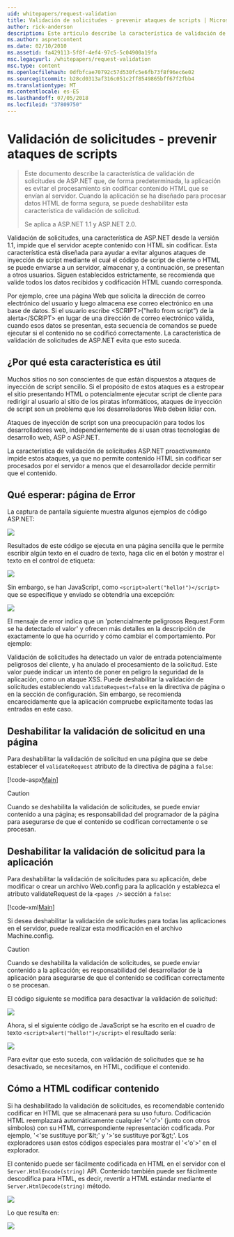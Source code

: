 ```yaml
---
uid: whitepapers/request-validation
title: Validación de solicitudes - prevenir ataques de scripts | Microsoft Docs
author: rick-anderson
description: Este artículo describe la característica de validación de solicitudes de ASP.NET que, de forma predeterminada, la aplicación es evitar el procesamiento enviar contenido de HTML sin codificar...
ms.author: aspnetcontent
ms.date: 02/10/2010
ms.assetid: fa429113-5f8f-4ef4-97c5-5c04900a19fa
msc.legacyurl: /whitepapers/request-validation
msc.type: content
ms.openlocfilehash: 0dfbfcae70792c57d530fc5e6fb73f8f96ec6e02
ms.sourcegitcommit: b28cd0313af316c051c2ff8549865bff67f2fbb4
ms.translationtype: MT
ms.contentlocale: es-ES
ms.lasthandoff: 07/05/2018
ms.locfileid: "37809750"
---
```

<a name="request-validation---preventing-script-attacks"></a>Validación de solicitudes - prevenir ataques de scripts
====================
> Este documento describe la característica de validación de solicitudes de ASP.NET que, de forma predeterminada, la aplicación es evitar el procesamiento sin codificar contenido HTML que se envían al servidor. Cuando la aplicación se ha diseñado para procesar datos HTML de forma segura, se puede deshabilitar esta característica de validación de solicitud.
> 
> Se aplica a ASP.NET 1.1 y ASP.NET 2.0.


Validación de solicitudes, una característica de ASP.NET desde la versión 1.1, impide que el servidor acepte contenido con HTML sin codificar. Esta característica está diseñada para ayudar a evitar algunos ataques de inyección de script mediante el cual el código de script de cliente o HTML se puede enviarse a un servidor, almacenar y, a continuación, se presentan a otros usuarios. Siguen establecidos estrictamente, se recomienda que valide todos los datos recibidos y codificación HTML cuando corresponda.

Por ejemplo, cree una página Web que solicita la dirección de correo electrónico del usuario y luego almacena ese correo electrónico en una base de datos. Si el usuario escribe &lt;SCRIPT&gt;("hello from script") de la alerta&lt;/SCRIPT&gt; en lugar de una dirección de correo electrónico válida, cuando esos datos se presentan, esta secuencia de comandos se puede ejecutar si el contenido no se codificó correctamente. La característica de validación de solicitudes de ASP.NET evita que esto suceda.

## <a name="why-this-feature-is-useful"></a>¿Por qué esta característica es útil

Muchos sitios no son conscientes de que están dispuestos a ataques de inyección de script sencillo. Si el propósito de estos ataques es a estropear el sitio presentando HTML o potencialmente ejecutar script de cliente para redirigir al usuario al sitio de los piratas informáticos, ataques de inyección de script son un problema que los desarrolladores Web deben lidiar con.

Ataques de inyección de script son una preocupación para todos los desarrolladores web, independientemente de si usan otras tecnologías de desarrollo web, ASP o ASP.NET.

La característica de validación de solicitudes ASP.NET proactivamente impide estos ataques, ya que no permite contenido HTML sin codificar ser procesados por el servidor a menos que el desarrollador decide permitir que el contenido.

## <a name="what-to-expect-error-page"></a>Qué esperar: página de Error

La captura de pantalla siguiente muestra algunos ejemplos de código ASP.NET:

![](request-validation/_static/image1.png)

Resultados de este código se ejecuta en una página sencilla que le permite escribir algún texto en el cuadro de texto, haga clic en el botón y mostrar el texto en el control de etiqueta:

![](request-validation/_static/image2.png)

Sin embargo, se han JavaScript, como `<script>alert("hello!")</script>` que se especifique y enviado se obtendría una excepción:

![](request-validation/_static/image3.png)

El mensaje de error indica que un 'potencialmente peligrosos Request.Form se ha detectado el valor' y ofrecen más detalles en la descripción de exactamente lo que ha ocurrido y cómo cambiar el comportamiento. Por ejemplo:

Validación de solicitudes ha detectado un valor de entrada potencialmente peligrosos del cliente, y ha anulado el procesamiento de la solicitud. Este valor puede indicar un intento de poner en peligro la seguridad de la aplicación, como un ataque XSS. Puede deshabilitar la validación de solicitudes estableciendo `validateRequest=false` en la directiva de página o en la sección de configuración. Sin embargo, se recomienda encarecidamente que la aplicación compruebe explícitamente todas las entradas en este caso.

## <a name="disabling-request-validation-on-a-page"></a>Deshabilitar la validación de solicitud en una página

Para deshabilitar la validación de solicitud en una página que se debe establecer el `validateRequest` atributo de la directiva de página a `false`:

[!code-aspx[Main](request-validation/samples/sample1.aspx)]

> [!CAUTION]
> Cuando se deshabilita la validación de solicitudes, se puede enviar contenido a una página; es responsabilidad del programador de la página para asegurarse de que el contenido se codifican correctamente o se procesan.

## <a name="disabling-request-validation-for-your-application"></a>Deshabilitar la validación de solicitud para la aplicación

Para deshabilitar la validación de solicitudes para su aplicación, debe modificar o crear un archivo Web.config para la aplicación y establezca el atributo validateRequest de la `<pages />` sección a `false`:

[!code-xml[Main](request-validation/samples/sample2.xml)]

Si desea deshabilitar la validación de solicitudes para todas las aplicaciones en el servidor, puede realizar esta modificación en el archivo Machine.config.

> [!CAUTION]
> Cuando se deshabilita la validación de solicitudes, se puede enviar contenido a la aplicación; es responsabilidad del desarrollador de la aplicación para asegurarse de que el contenido se codifican correctamente o se procesan.

El código siguiente se modifica para desactivar la validación de solicitud:

![](request-validation/_static/image4.png)

Ahora, si el siguiente código de JavaScript se ha escrito en el cuadro de texto `<script>alert("hello!")</script>` el resultado sería:

![](request-validation/_static/image5.png)

Para evitar que esto suceda, con validación de solicitudes que se ha desactivado, se necesitamos, en HTML, codifique el contenido.

## <a name="how-to-html-encode-content"></a>Cómo a HTML codificar contenido

Si ha deshabilitado la validación de solicitudes, es recomendable contenido codificar en HTML que se almacenará para su uso futuro. Codificación HTML reemplazará automáticamente cualquier '&lt;'o'&gt;' (junto con otros símbolos) con su HTML correspondiente representación codificada. Por ejemplo, '&lt;'se sustituye por'&amp;lt;' y '&gt;'se sustituye por'&amp;gt;'. Los exploradores usan estos códigos especiales para mostrar el '&lt;'o'&gt;' en el explorador.

El contenido puede ser fácilmente codificada en HTML en el servidor con el `Server.HtmlEncode(string)` API. Contenido también puede ser fácilmente descodifica para HTML, es decir, revertir a HTML estándar mediante el `Server.HtmlDecode(string)` método.

![](request-validation/_static/image6.png)

Lo que resulta en:

![](request-validation/_static/image7.png)
